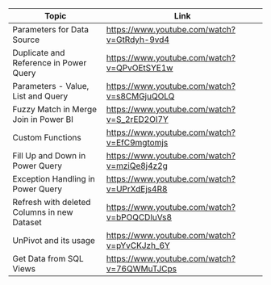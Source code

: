| Topic | Link |
| ----- | ---- |
| Parameters for Data Source | https://www.youtube.com/watch?v=GtRdyh-9vd4 |
| Duplicate and Reference in Power Query | https://www.youtube.com/watch?v=QPvOEtSYE1w |
| Parameters - Value, List and Query | https://www.youtube.com/watch?v=s8CMGjuQOLQ |
| Fuzzy Match in Merge Join in Power BI | https://www.youtube.com/watch?v=S_2rED2OI7Y |
| Custom Functions | https://www.youtube.com/watch?v=EfC9mgtomjs |
| Fill Up and Down in Power Query | https://www.youtube.com/watch?v=mziQe8j4z2g |
| Exception Handling in Power Query | https://www.youtube.com/watch?v=UPrXdEjs4R8 |
| Refresh with deleted Columns in new Dataset | https://www.youtube.com/watch?v=bPOQCDluVs8 |
| UnPivot and its usage | https://www.youtube.com/watch?v=pYvCKJzh_6Y |
| Get Data from SQL Views | https://www.youtube.com/watch?v=76QWMuTJCps |
